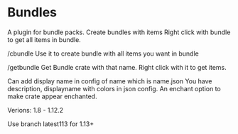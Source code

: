 # Bundles
A plugin for bundle packs.
Create bundles with items
Right click with bundle to get all items in bundle.

/cbundle <name>
  Use it to create bundle with all items you want in bundle
  
/getbundle <name>
  Get Bundle crate with that name.
  Right click with it to get items.
  
Can add display name in config of name which is name.json
You have description, displayname with colors in json config.
An enchant option to make crate appear enchanted.

Verions: 1.8 - 1.12.2

Use branch latest113 for 1.13+

